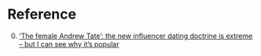 # Reference

0. [‘The female Andrew Tate’: the new influencer dating doctrine is extreme – but I can see why it’s popular](https://www.theguardian.com/commentisfree/2023/aug/09/female-andrew-tate-influencer-dating-debt-man-bills)

